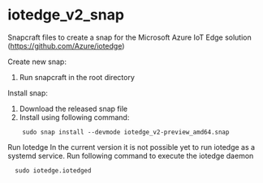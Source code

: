 # iotedge_v2_snap
Snapcraft files to create a snap for the Microsoft Azure IoT Edge solution (https://github.com/Azure/iotedge)

Create new snap:
1. Run snapcraft in the root directory

Install snap:
1. Download the released snap file
2. Install using following command: 
```console
    sudo snap install --devmode iotedge_v2-preview_amd64.snap
```

Run Iotedge
In the current version it is not possible yet to run iotedge as a systemd service. Run following command to execute the iotedge daemon
```console
  sudo iotedge.iotedged
```
